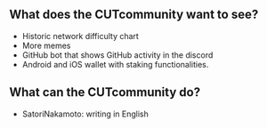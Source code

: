 ## What does the CUTcommunity want to see?

- Historic network difficulty chart
- More memes
- GitHub bot that shows GitHub activity in the discord
- Android and iOS wallet with staking functionalities.


## What can the CUTcommunity do?

- SatoriNakamoto: writing in English
